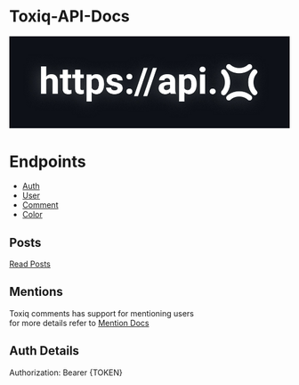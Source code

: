 # Toxiq-API-Docs

![Logo](Images/api%20docs.jpg)


# Endpoints
- [Auth](/Endpoints/Login.md)
- [User](/Endpoints/User.md)
- [Comment](/Endpoints/Comment.md)
- [Color](/Endpoints/Color.md)

## Posts
[Read Posts](/Docs/Posts.md)

## Mentions
Toxiq comments has support for mentioning users  
for more details refer to [Mention Docs](/Docs/Mentions.md)

## Auth Details

Authorization: Bearer {TOKEN}
